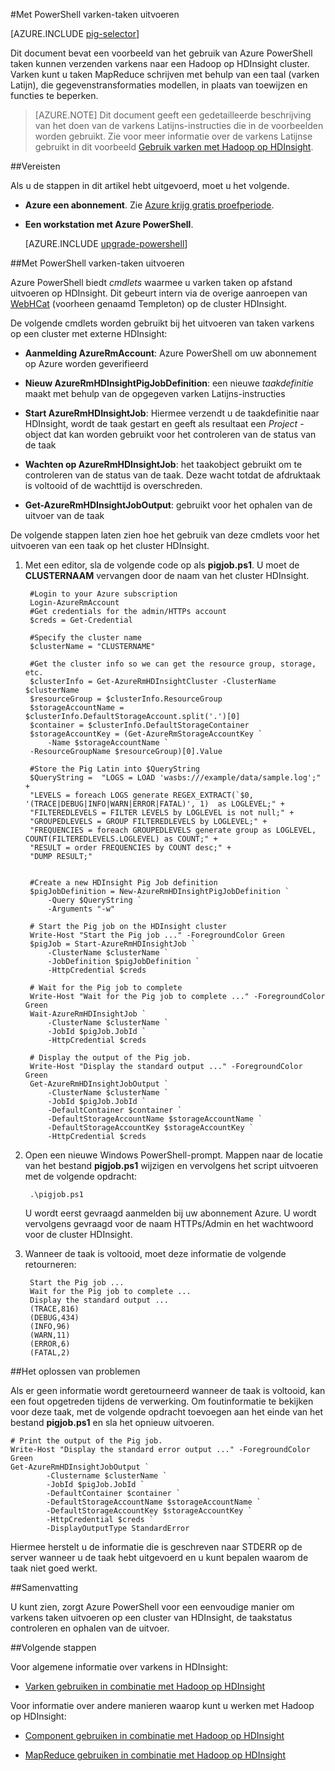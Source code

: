 <properties
   pageTitle="Gebruik van Hadoop varkens met PowerShell in HDInsight | Microsoft Azure"
   description="Informatie over het verzenden van taken naar een cluster van Hadoop op HDInsight met Azure PowerShell varken."
   services="hdinsight"
   documentationCenter=""
   authors="Blackmist"
   manager="jhubbard"
   editor="cgronlun"
    tags="azure-portal"/>

<tags
   ms.service="hdinsight"
   ms.devlang="na"
   ms.topic="article"
   ms.tgt_pltfrm="na"
   ms.workload="big-data"
   ms.date="10/11/2016"
   ms.author="larryfr"/>

#<a name="run-pig-jobs-using-powershell"></a>Met PowerShell varken-taken uitvoeren

[AZURE.INCLUDE [pig-selector](../../includes/hdinsight-selector-use-pig.md)]

Dit document bevat een voorbeeld van het gebruik van Azure PowerShell taken kunnen verzenden varkens naar een Hadoop op HDInsight cluster. Varken kunt u taken MapReduce schrijven met behulp van een taal (varken Latijn), die gegevenstransformaties modellen, in plaats van toewijzen en functies te beperken.

> [AZURE.NOTE] Dit document geeft een gedetailleerde beschrijving van het doen van de varkens Latijns-instructies die in de voorbeelden worden gebruikt. Zie voor meer informatie over de varkens Latijnse gebruikt in dit voorbeeld [Gebruik varken met Hadoop op HDInsight](hdinsight-use-pig.md).

##<a id="prereq"></a>Vereisten

Als u de stappen in dit artikel hebt uitgevoerd, moet u het volgende.

- **Azure een abonnement**. Zie [Azure krijg gratis proefperiode](https://azure.microsoft.com/documentation/videos/get-azure-free-trial-for-testing-hadoop-in-hdinsight/).
- **Een workstation met Azure PowerShell**.

    [AZURE.INCLUDE [upgrade-powershell](../../includes/hdinsight-use-latest-powershell.md)]


##<a id="powershell"></a>Met PowerShell varken-taken uitvoeren

Azure PowerShell biedt *cmdlets* waarmee u varken taken op afstand uitvoeren op HDInsight. Dit gebeurt intern via de overige aanroepen van [WebHCat](https://cwiki.apache.org/confluence/display/Hive/WebHCat) (voorheen genaamd Templeton) op de cluster HDInsight.

De volgende cmdlets worden gebruikt bij het uitvoeren van taken varkens op een cluster met externe HDInsight:

* **Aanmelding AzureRmAccount**: Azure PowerShell om uw abonnement op Azure worden geverifieerd

* **Nieuw AzureRmHDInsightPigJobDefinition**: een nieuwe *taakdefinitie* maakt met behulp van de opgegeven varken Latijns-instructies

* **Start AzureRmHDInsightJob**: Hiermee verzendt u de taakdefinitie naar HDInsight, wordt de taak gestart en geeft als resultaat een *Project* -object dat kan worden gebruikt voor het controleren van de status van de taak

* **Wachten op AzureRmHDInsightJob**: het taakobject gebruikt om te controleren van de status van de taak. Deze wacht totdat de afdruktaak is voltooid of de wachttijd is overschreden.

* **Get-AzureRmHDInsightJobOutput**: gebruikt voor het ophalen van de uitvoer van de taak

De volgende stappen laten zien hoe het gebruik van deze cmdlets voor het uitvoeren van een taak op het cluster HDInsight.

1. Met een editor, sla de volgende code op als **pigjob.ps1**. U moet de **CLUSTERNAAM** vervangen door de naam van het cluster HDInsight.

        #Login to your Azure subscription
        Login-AzureRmAccount
        #Get credentials for the admin/HTTPs account
        $creds = Get-Credential

        #Specify the cluster name
        $clusterName = "CLUSTERNAME"
        
        #Get the cluster info so we can get the resource group, storage, etc.
        $clusterInfo = Get-AzureRmHDInsightCluster -ClusterName $clusterName
        $resourceGroup = $clusterInfo.ResourceGroup
        $storageAccountName = $clusterInfo.DefaultStorageAccount.split('.')[0]
        $container = $clusterInfo.DefaultStorageContainer
        $storageAccountKey = (Get-AzureRmStorageAccountKey `
            -Name $storageAccountName `
        -ResourceGroupName $resourceGroup)[0].Value

        #Store the Pig Latin into $QueryString
        $QueryString =  "LOGS = LOAD 'wasbs:///example/data/sample.log';" +
        "LEVELS = foreach LOGS generate REGEX_EXTRACT(`$0, '(TRACE|DEBUG|INFO|WARN|ERROR|FATAL)', 1)  as LOGLEVEL;" +
        "FILTEREDLEVELS = FILTER LEVELS by LOGLEVEL is not null;" +
        "GROUPEDLEVELS = GROUP FILTEREDLEVELS by LOGLEVEL;" +
        "FREQUENCIES = foreach GROUPEDLEVELS generate group as LOGLEVEL, COUNT(FILTEREDLEVELS.LOGLEVEL) as COUNT;" +
        "RESULT = order FREQUENCIES by COUNT desc;" +
        "DUMP RESULT;"


        #Create a new HDInsight Pig Job definition
        $pigJobDefinition = New-AzureRmHDInsightPigJobDefinition `
            -Query $QueryString `
            -Arguments "-w"

        # Start the Pig job on the HDInsight cluster
        Write-Host "Start the Pig job ..." -ForegroundColor Green
        $pigJob = Start-AzureRmHDInsightJob `
            -ClusterName $clusterName `
            -JobDefinition $pigJobDefinition `
            -HttpCredential $creds

        # Wait for the Pig job to complete
        Write-Host "Wait for the Pig job to complete ..." -ForegroundColor Green
        Wait-AzureRmHDInsightJob `
            -ClusterName $clusterName `
            -JobId $pigJob.JobId `
            -HttpCredential $creds

        # Display the output of the Pig job.
        Write-Host "Display the standard output ..." -ForegroundColor Green
        Get-AzureRmHDInsightJobOutput `
            -ClusterName $clusterName `
            -JobId $pigJob.JobId `
            -DefaultContainer $container `
            -DefaultStorageAccountName $storageAccountName `
            -DefaultStorageAccountKey $storageAccountKey `
            -HttpCredential $creds

2. Open een nieuwe Windows PowerShell-prompt. Mappen naar de locatie van het bestand **pigjob.ps1** wijzigen en vervolgens het script uitvoeren met de volgende opdracht:

        .\pigjob.ps1
        
    U wordt eerst gevraagd aanmelden bij uw abonnement Azure. U wordt vervolgens gevraagd voor de naam HTTPs/Admin en het wachtwoord voor de cluster HDInsight.

7. Wanneer de taak is voltooid, moet deze informatie de volgende retourneren:

        Start the Pig job ...
        Wait for the Pig job to complete ...
        Display the standard output ...
        (TRACE,816)
        (DEBUG,434)
        (INFO,96)
        (WARN,11)
        (ERROR,6)
        (FATAL,2)

##<a id="troubleshooting"></a>Het oplossen van problemen

Als er geen informatie wordt geretourneerd wanneer de taak is voltooid, kan een fout opgetreden tijdens de verwerking. Om foutinformatie te bekijken voor deze taak, met de volgende opdracht toevoegen aan het einde van het bestand **pigjob.ps1** en sla het opnieuw uitvoeren.

    # Print the output of the Pig job.
    Write-Host "Display the standard error output ..." -ForegroundColor Green
    Get-AzureRmHDInsightJobOutput `
            -Clustername $clusterName `
            -JobId $pigJob.JobId `
            -DefaultContainer $container `
            -DefaultStorageAccountName $storageAccountName `
            -DefaultStorageAccountKey $storageAccountKey `
            -HttpCredential $creds `
            -DisplayOutputType StandardError

Hiermee herstelt u de informatie die is geschreven naar STDERR op de server wanneer u de taak hebt uitgevoerd en u kunt bepalen waarom de taak niet goed werkt.

##<a id="summary"></a>Samenvatting

U kunt zien, zorgt Azure PowerShell voor een eenvoudige manier om varkens taken uitvoeren op een cluster van HDInsight, de taakstatus controleren en ophalen van de uitvoer.

##<a id="nextsteps"></a>Volgende stappen

Voor algemene informatie over varkens in HDInsight:

* [Varken gebruiken in combinatie met Hadoop op HDInsight](hdinsight-use-pig.md)

Voor informatie over andere manieren waarop kunt u werken met Hadoop op HDInsight:

* [Component gebruiken in combinatie met Hadoop op HDInsight](hdinsight-use-hive.md)

* [MapReduce gebruiken in combinatie met Hadoop op HDInsight](hdinsight-use-mapreduce.md)
